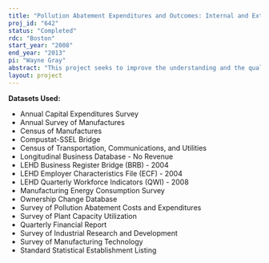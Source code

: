 ```yaml
---
title: "Pollution Abatement Expenditures and Outcomes: Internal and External Determinants"
proj_id: "642"
status: "Completed"
rdc: "Boston"
start_year: "2008"
end_year: "2013"
pi: "Wayne Gray"
abstract: "This project seeks to improve the understanding and the quality of the plant-level data on environmental spending collected in the Census Bureau’s Pollution Abatement Costs and Expenditures (PACE) survey. The project combines PACE data with other Census Bureau datasets and with external data to model the impact of pollution abatement spending on economic factors, such as the plant’s production costs and productivity, as well as its pollution emissions. The research will test accuracy of reported abatement expenditures by modeling their impact on total factor productivity levels, which should decrease productivity on a one-for-one basis if abatement activities contribute nothing to production. It also models the plant’s production function, testing whether the productivity of speciﬁc types of inputs are more seriously aﬀected by pollution abatement activities. Analyses include tests for differences across plants in abatement costs and in their impact on productivity, based on plant size, age, and other observed characteristics. The project will also model the impact of reported abatement costs on a variety of business decisions, including shifts in economic activity and investment, providing an indirect test for the reality of abatement costs. The project will beneﬁt the Census Bureau in several ways. The PACE survey has been recently resumed after an extended hiatus, so information about its data quality and comparisons to data from earlier versions of the survey are valuable. Our models of the impact of reported PACE spending on productivity and emissions test their validity in two ways: are they costs, and do they abate pollution? Our external datasets provide information on production technology and material use that will be used to assess the quality of comparable Census Bureau-collected information. Finally, the external datasets (particularly the Environmental Protection Agency’s Facility Registry System) provide care-fully maintained name-address, latitude-longitude, and plant ownership data that will provide information about the quality of the comparable Census Bureau information and how quickly that information is updated."
layout: project
---
```


**Datasets Used:**

  - Annual Capital Expenditures Survey 
  - Annual Survey of Manufactures 
  - Census of Manufactures 
  - Compustat-SSEL Bridge 
  - Census of Transportation, Communications, and Utilities 
  - Longitudinal Business Database - No Revenue 
  - LEHD Business Register Bridge (BRB) - 2004 
  - LEHD Employer Characteristics File (ECF) - 2004 
  - LEHD Quarterly Workforce Indicators (QWI) - 2008 
  - Manufacturing Energy Consumption Survey 
  - Ownership Change Database 
  - Survey of Pollution Abatement Costs and Expenditures 
  - Survey of Plant Capacity Utilization 
  - Quarterly Financial Report 
  - Survey of Industrial Research and Development 
  - Survey of Manufacturing Technology 
  - Standard Statistical Establishment Listing 

